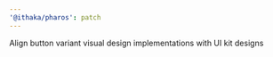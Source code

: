 ```yaml
---
'@ithaka/pharos': patch
---
```


Align button variant visual design implementations with UI kit designs
